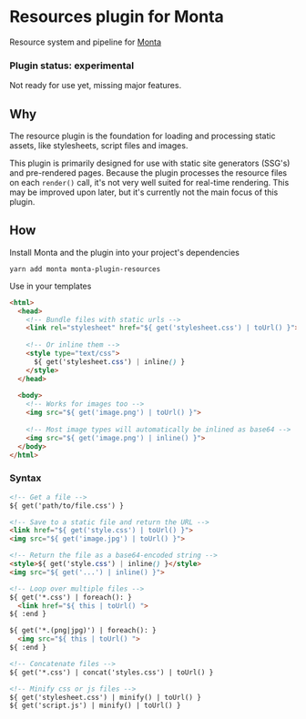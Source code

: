 # Resources plugin for Monta
Resource system and pipeline for [Monta](https://www.npmjs.com/package/monta)

### Plugin status: experimental
Not ready for use yet, missing major features.

## Why
The resource plugin is the foundation for loading and processing static 
assets, like stylesheets, script files and images.
 
This plugin is primarily designed for use with static site generators 
(SSG's) and pre-rendered pages. Because the plugin processes the 
resource files on each `render()` call, it's not very well suited for
real-time rendering. This may be improved upon later, but it's currently 
not the main focus of this plugin.

## How
Install Monta and the plugin into your project's dependencies
```
yarn add monta monta-plugin-resources
```

Use in your templates
```html
<html>
  <head>
    <!-- Bundle files with static urls -->
    <link rel="stylesheet" href="${ get('stylesheet.css') | toUrl() }">
    
    <!-- Or inline them -->
    <style type="text/css">
      ${ get('stylesheet.css') | inline() }
    </style>
  </head>
  
  <body>
    <!-- Works for images too -->
    <img src="${ get('image.png') | toUrl() }">
    
    <!-- Most image types will automatically be inlined as base64 -->
    <img src="${ get('image.png') | inline() }">
  </body>
</html>
```

### Syntax
```html
<!-- Get a file -->
${ get('path/to/file.css') }

<!-- Save to a static file and return the URL -->
<link href="${ get('style.css') | toUrl() }">
<img src="${ get('image.jpg') | toUrl() }">

<!-- Return the file as a base64-encoded string -->
<style>${ get('style.css') | inline() }</style>
<img src="${ get('...') | inline() }">

<!-- Loop over multiple files --> 
${ get('*.css') | foreach(): }
  <link href="${ this | toUrl() ">
${ :end }

${ get('*.(png|jpg)') | foreach(): }
  <img src="${ this | toUrl() ">
${ :end }

<!-- Concatenate files -->
${ get('*.css') | concat('styles.css') | toUrl() }

<!-- Minify css or js files -->
${ get('stylesheet.css') | minify() | toUrl() }
${ get('script.js') | minify() | toUrl() }
```
